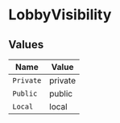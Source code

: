 # LobbyVisibility


## Values

| Name      | Value     |
| --------- | --------- |
| `Private` | private   |
| `Public`  | public    |
| `Local`   | local     |